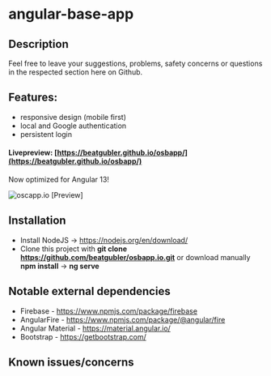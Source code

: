 # angular-base-app

## Description


Feel free to leave your suggestions, problems, safety concerns or questions in the respected section here on Github.

## Features:
* responsive design (mobile first)
* local and Google authentication
* persistent login

#### Livepreview: [https://beatgubler.github.io/osbapp/](https://beatgubler.github.io/osbapp/)
Now optimized for Angular 13!

![oscapp.io [Preview]](https://i.imgur.com/5aglXqM.png)

## Installation
* Install NodeJS -> https://nodejs.org/en/download/
* Clone this project with **git clone https://github.com/beatgubler/osbapp.io.git** or download manually
**npm install** -> **ng serve**


## Notable external dependencies
* Firebase - https://www.npmjs.com/package/firebase
* AngularFire - https://www.npmjs.com/package/@angular/fire
* Angular Material - https://material.angular.io/
* Bootstrap - https://getbootstrap.com/


## Known issues/concerns
